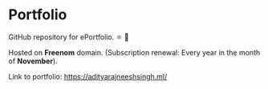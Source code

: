 # Portfolio
GitHub repository for ePortfolio. :atom_symbol: :stars:

Hosted on **Freenom** domain. (Subscription renewal: Every year in the month of **November**).

Link to portfolio: https://adityarajneeshsingh.ml/
